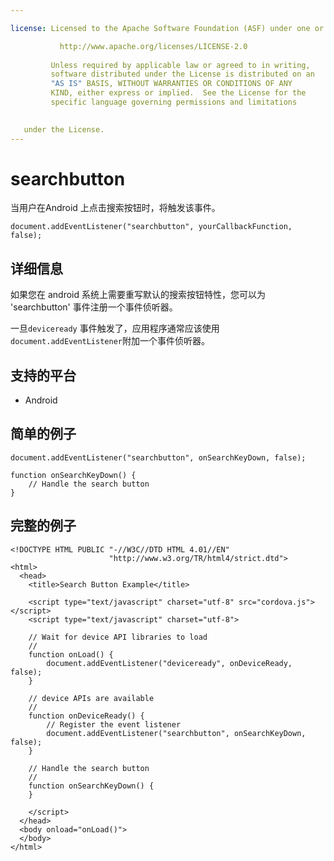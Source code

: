 ```yaml
---

license: Licensed to the Apache Software Foundation (ASF) under one or more contributor license agreements. See the NOTICE file distributed with this work for additional information regarding copyright ownership. The ASF licenses this file to you under the Apache License, Version 2.0 (the "License"); you may not use this file except in compliance with the License. You may obtain a copy of the License at

           http://www.apache.org/licenses/LICENSE-2.0
    
         Unless required by applicable law or agreed to in writing,
         software distributed under the License is distributed on an
         "AS IS" BASIS, WITHOUT WARRANTIES OR CONDITIONS OF ANY
         KIND, either express or implied.  See the License for the
         specific language governing permissions and limitations
    

   under the License.
---
```


# searchbutton

当用户在Android 上点击搜索按钮时，将触发该事件。

    document.addEventListener("searchbutton", yourCallbackFunction, false);
    

## 详细信息

如果您在 android 系统上需要重写默认的搜索按钮特性，您可以为 'searchbutton' 事件注册一个事件侦听器。

一旦`deviceready` 事件触发了，应用程序通常应该使用 `document.addEventListener`附加一个事件侦听器。

## 支持的平台

*   Android

## 简单的例子

    document.addEventListener("searchbutton", onSearchKeyDown, false);
    
    function onSearchKeyDown() {
        // Handle the search button
    }
    

## 完整的例子

    <!DOCTYPE HTML PUBLIC "-//W3C//DTD HTML 4.01//EN"
                          "http://www.w3.org/TR/html4/strict.dtd">
    <html>
      <head>
        <title>Search Button Example</title>
    
        <script type="text/javascript" charset="utf-8" src="cordova.js"></script>
        <script type="text/javascript" charset="utf-8">
    
        // Wait for device API libraries to load
        //
        function onLoad() {
            document.addEventListener("deviceready", onDeviceReady, false);
        }
    
        // device APIs are available
        //
        function onDeviceReady() {
            // Register the event listener
            document.addEventListener("searchbutton", onSearchKeyDown, false);
        }
    
        // Handle the search button
        //
        function onSearchKeyDown() {
        }
    
        </script>
      </head>
      <body onload="onLoad()">
      </body>
    </html>